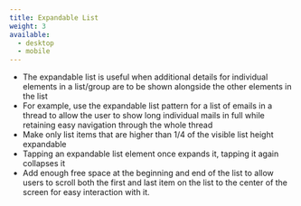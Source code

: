 ```yaml
---
title: Expandable List
weight: 3
available:
  - desktop
  - mobile
---
```


-   The expandable list is useful when additional details for individual
    elements in a list/group are to be shown alongside the other
    elements in the list
-   For example, use the expandable list pattern for a list of emails in
    a thread to allow the user to show long individual mails in full
    while retaining easy navigation through the whole thread
-   Make only list items that are higher than 1/4 of the visible list
    height expandable
-   Tapping an expandable list element once expands it, tapping it again
    collapses it
-   Add enough free space at the beginning and end of the list to allow
    users to scroll both the first and last item on the list to the
    center of the screen for easy interaction with it.
